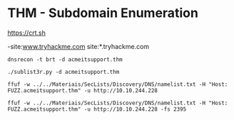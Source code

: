 # THM - Subdomain Enumeration

https://crt.sh

-site:www.tryhackme.com  site:*.tryhackme.com

```shell
dnsrecon -t brt -d acmeitsupport.thm

./sublist3r.py -d acmeitsupport.thm

ffuf -w ../../Materiais/SecLists/Discovery/DNS/namelist.txt -H "Host: FUZZ.acmeitsupport.thm" -u http://10.10.244.228

ffuf -w ../../Materiais/SecLists/Discovery/DNS/namelist.txt -H "Host: FUZZ.acmeitsupport.thm" -u http://10.10.244.228 -fs 2395
```






